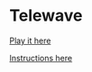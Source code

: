 # Telewave

[Play it here](https://luminoscity.github.io/wavelength/)

[Instructions here](instructions.md)
